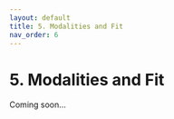 ```yaml
---
layout: default
title: 5. Modalities and Fit
nav_order: 6
---
```


# 5. Modalities and Fit

Coming soon…